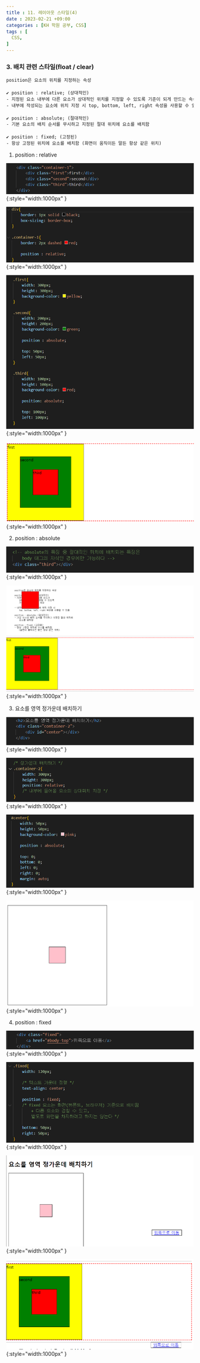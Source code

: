 ```yaml
---
title : 11. 레이아웃 스타일(4)
date : 2023-02-21 +09:00
categories : [KH 학원 공부, CSS]
tags : [
  CSS,
]
---
```

<!-- ![](/assets/img/CSS/aaaa.png){:style="border:1px solid #eaeaea; border-radius: 7px; padding: 0px;" } -->
<!-- ![](/assets/img/CSS/layout50.png){:style="width:1000px" } -->

### 3. 배치 관련 스타일(float / clear)

```html
position은 요소의 위치를 지정하는 속성

✔️ position : relative; (상대적인)
- 지정된 요소 내부에 다른 요소가 상대적인 위치를 지정할 수 있도록 기준이 되게 만드는 속성
- 내부에 작성되는 요소에 위치 지정 시 top, bottom, left, right 속성을 사용할 수 있음

✔️ position : absolute; (절대적인)
- 기본 요소의 배치 순서를 무시하고 지정된 절대 위치에 요소를 배치함

✔️ position : fixed; (고정된)
- 항상 고정된 위치에 요소를 배치함 (화면이 움직이든 말든 항상 같은 위치)
```

1) position : relative

![](/assets/img/CSS/layout50.png){:style="width:1000px" }

![](/assets/img/CSS/layout51.png){:style="width:1000px" }

![](/assets/img/CSS/layout52.png){:style="width:1000px" }

![](/assets/img/CSS/layout53.png){:style="width:1000px" }

2) position : absolute

![](/assets/img/CSS/layout54.png){:style="width:1000px" }

![](/assets/img/CSS/layout55.png){:style="width:1000px" }

3) 요소를 영역 정가운데 배치하기

![](/assets/img/CSS/layout56.png){:style="width:1000px" }

![](/assets/img/CSS/layout57.png){:style="width:1000px" }

![](/assets/img/CSS/layout58.png){:style="width:1000px" }

![](/assets/img/CSS/layout59.png){:style="width:1000px" }

4) position : fixed

![](/assets/img/CSS/layout60.png){:style="width:1000px" }

![](/assets/img/CSS/layout61.png){:style="width:1000px" }

![](/assets/img/CSS/layout62.png){:style="width:1000px" }

![](/assets/img/CSS/layout63.png){:style="width:1000px" }
